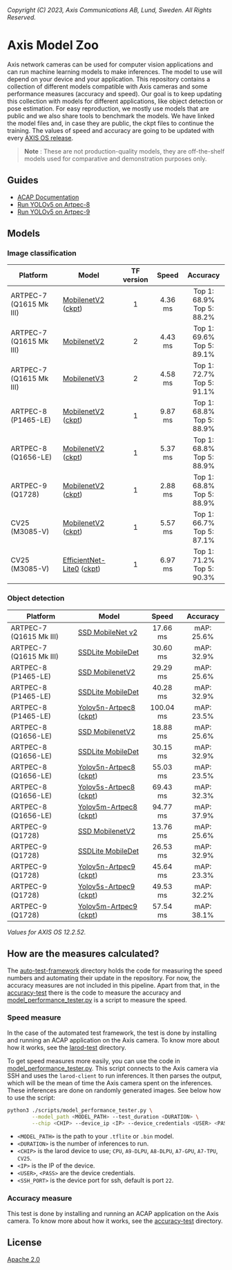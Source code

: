 *Copyright (C) 2023, Axis Communications AB, Lund, Sweden. All Rights Reserved.*

# Axis Model Zoo

Axis network cameras can be used for computer vision applications and can run machine learning models to make inferences. The model to use will depend on your device and your application. This repository contains a collection of different models compatible with Axis cameras and some performance measures (accuracy and speed). Our goal is to keep updating this collection with models for different applications, like object detection or pose estimation. For easy reproduction, we mostly use models that are public and we also share tools to benchmark the models. We have linked the model files and, in case they are public, the ckpt files to continue the training. The values of speed and accuracy are going to be updated with every [AXIS OS release](https://help.axis.com/axis-os-release-notes).

> **Note** : These are not production-quality models, they are off-the-shelf models used for comparative and demonstration purposes only.

## Guides

- [ACAP Documentation](https://axiscommunications.github.io/acap-documentation/)
- [Run YOLOv5 on Artpec-8](./docs/yolov5-on-artpec8.md)
- [Run YOLOv5 on Artpec-9](./docs/yolov5-on-artpec9.md)

## Models

### Image classification

| Platform | Model | TF version | Speed | Accuracy |
| ---------- | ---------- | :----------: | :----------: | :----------: |
| ARTPEC-7 (Q1615 Mk III) | [MobilenetV2](https://raw.githubusercontent.com/google-coral/test_data/master/mobilenet_v2_1.0_224_quant_edgetpu.tflite) ([ckpt](http://download.tensorflow.org/models/tflite_11_05_08/mobilenet_v2_1.0_224_quant.tgz)) | 1 | <!--A7_tf1_mnv2--> 4.36 ms <!--end_A7_tf1_mnv2--> | Top 1: 68.9% <br/> Top 5: 88.2% |
| ARTPEC-7 (Q1615 Mk III) | [MobilenetV2](https://raw.githubusercontent.com/google-coral/test_data/master/tf2_mobilenet_v2_1.0_224_ptq_edgetpu.tflite) | 2 | <!--A7_tf2_mnv2--> 4.43 ms <!--end_A7_tf2_mnv2--> | Top 1: 69.6% <br/> Top 5: 89.1%  |
| ARTPEC-7 (Q1615 Mk III) | [MobilenetV3](https://raw.githubusercontent.com/google-coral/test_data/master/tf2_mobilenet_v3_edgetpu_1.0_224_ptq_edgetpu.tflite) | 2 | <!--A7_tf2_mnv3--> 4.58 ms <!--end_A7_tf2_mnv3--> | Top 1: 72.7% <br/> Top 5: 91.1% |
| ARTPEC-8 (P1465-LE) | [MobilenetV2](https://raw.githubusercontent.com/google-coral/test_data/master/mobilenet_v2_1.0_224_quant.tflite) ([ckpt](http://download.tensorflow.org/models/tflite_11_05_08/mobilenet_v2_1.0_224_quant.tgz)) | 1  | <!--A8_P_tf1_mnv2--> 9.87 ms <!--end_A8_P_tf1_mnv2--> | Top 1: 68.8% <br/> Top 5: 88.9% |
| ARTPEC-8 (Q1656-LE)  | [MobilenetV2](https://raw.githubusercontent.com/google-coral/test_data/master/mobilenet_v2_1.0_224_quant.tflite) ([ckpt](http://download.tensorflow.org/models/tflite_11_05_08/mobilenet_v2_1.0_224_quant.tgz)) | 1  | <!--A8_tf1_mnv2--> 5.37 ms <!--end_A8_tf1_mnv2--> | Top 1: 68.8% <br/> Top 5: 88.9% |
| ARTPEC-9 (Q1728)  | [MobilenetV2](https://raw.githubusercontent.com/google-coral/test_data/master/mobilenet_v2_1.0_224_quant.tflite) ([ckpt](http://download.tensorflow.org/models/tflite_11_05_08/mobilenet_v2_1.0_224_quant.tgz)) | 1  | <!--A9_tf1_mnv2--> 2.88 ms <!--end_A9_tf1_mnv2--> | Top 1: 68.8% <br/> Top 5: 88.9% |
| CV25 (M3085-V) | [MobilenetV2](https://acap-ml-model-storage.s3.amazonaws.com/mobilenetv2_cavalry.bin) ([ckpt](http://download.tensorflow.org/models/tflite_11_05_08/mobilenet_v2_1.0_224_quant.tgz)) | 1  | <!--cv25_tf1_mnv2--> 5.57 ms <!--end_cv25_tf1_mnv2--> | Top 1: 66.7% <br/> Top 5: 87.1% |
| CV25 (M3085-V) | [EfficientNet-Lite0](https://acap-ml-model-storage.s3.amazonaws.com/EfficientNet-lite0.bin) ([ckpt](https://storage.googleapis.com/cloud-tpu-checkpoints/efficientnet/lite/efficientnet-lite0.tar.gz)) | 1  | <!--cv25_tf1_ens--> 6.97 ms <!--end_cv25_tf1_ens--> | Top 1: 71.2% <br/> Top 5: 90.3% |

### Object detection

| Platform | Model  | Speed | Accuracy |
| ---------- | ---------- |  :----------: | :----------: |
| ARTPEC-7 (Q1615 Mk III) | [SSD MobileNet v2](https://raw.githubusercontent.com/google-coral/test_data/master/ssd_mobilenet_v2_coco_quant_postprocess_edgetpu.tflite)  | <!--A7_tf1_ssd_mnv2--> 17.66 ms <!--end_A7_tf1_ssd_mnv2--> | mAP: 25.6% |
| ARTPEC-7 (Q1615 Mk III) | [SSDLite MobileDet](https://raw.githubusercontent.com/google-coral/test_data/master/ssdlite_mobiledet_coco_qat_postprocess_edgetpu.tflite)  | <!--A7_tf1_ssd_md--> 30.60 ms <!--end_A7_tf1_ssd_md--> | mAP: 32.9% |
| ARTPEC-8 (P1465-LE) | [SSD MobilenetV2](https://raw.githubusercontent.com/google-coral/test_data/master/ssd_mobilenet_v2_coco_quant_postprocess.tflite)  | <!--A8_P_tf1_ssd_mnv2--> 29.29 ms <!--end_A8_P_tf1_ssd_mnv2--> | mAP: 25.6% |
| ARTPEC-8 (P1465-LE) | [SSDLite MobileDet](https://raw.githubusercontent.com/google-coral/test_data/master/ssdlite_mobiledet_coco_qat_postprocess.tflite)  | <!--A8_P_tf1_ssd_md--> 40.28 ms <!--end_A8_P_tf1_ssd_md--> | mAP: 32.9% |
| ARTPEC-8 (P1465-LE)  | [Yolov5n-Artpec8](https://acap-ml-model-storage.s3.amazonaws.com/yolov5/yolov5n.tflite) ([ckpt](https://acap-ml-model-storage.s3.amazonaws.com/yolov5/yolov5n.pt))  | <!--A8_P_yolov5n--> 100.04 ms <!--end_A8_P_yolov5n--> | mAP: 23.5% |
| ARTPEC-8 (Q1656-LE)  | [SSD MobilenetV2](https://raw.githubusercontent.com/google-coral/test_data/master/ssd_mobilenet_v2_coco_quant_postprocess.tflite)  | <!--A8_Q_tf1_ssd_mnv2--> 18.88 ms <!--end_A8_Q_tf1_ssd_mnv2--> | mAP: 25.6% |
| ARTPEC-8 (Q1656-LE)  | [SSDLite MobileDet](https://raw.githubusercontent.com/google-coral/test_data/master/ssdlite_mobiledet_coco_qat_postprocess.tflite)  | <!--A8_Q_tf1_ssd_md--> 30.15 ms <!--end_A8_Q_tf1_ssd_md--> | mAP: 32.9%  |
| ARTPEC-8 (Q1656-LE)  | [Yolov5n-Artpec8](https://acap-ml-model-storage.s3.amazonaws.com/yolov5/yolov5n.tflite) ([ckpt](https://acap-ml-model-storage.s3.amazonaws.com/yolov5/yolov5n.pt))  | <!--A8_Q_yolov5n--> 55.03 ms <!--end_A8_Q_yolov5n--> | mAP: 23.5%  |
| ARTPEC-8 (Q1656-LE)  | [Yolov5s-Artpec8](https://acap-ml-model-storage.s3.amazonaws.com/yolov5/yolov5s.tflite) ([ckpt](https://acap-ml-model-storage.s3.amazonaws.com/yolov5/yolov5s.pt))  | <!--A8_Q_yolov5s--> 69.43 ms <!--end_A8_Q_yolov5s--> | mAP: 32.3%  |
| ARTPEC-8 (Q1656-LE)  | [Yolov5m-Artpec8](https://acap-ml-model-storage.s3.amazonaws.com/yolov5/yolov5m.tflite) ([ckpt](https://acap-ml-model-storage.s3.amazonaws.com/yolov5/yolov5m.pt))  | <!--A8_Q_yolov5m--> 94.77 ms <!--end_A8_Q_yolov5m--> | mAP: 37.9%  |
| ARTPEC-9 (Q1728)  | [SSD MobilenetV2](https://raw.githubusercontent.com/google-coral/test_data/master/ssd_mobilenet_v2_coco_quant_postprocess.tflite)  | <!--A9_tf1_ssd_mnv2--> 13.76 ms <!--end_A9_tf1_ssd_mnv2--> | mAP: 25.6% |
| ARTPEC-9 (Q1728)  | [SSDLite MobileDet](https://raw.githubusercontent.com/google-coral/test_data/master/ssdlite_mobiledet_coco_qat_postprocess.tflite)  | <!--A9_tf1_ssd_md--> 26.53 ms <!--end_A9_tf1_ssd_md--> | mAP: 32.9%  |
| ARTPEC-9 (Q1728)  | [Yolov5n-Artpec9](https://acap-ml-model-storage.s3.amazonaws.com/yolov5/A9/A9-yolov5n.tflite) ([ckpt](https://acap-ml-model-storage.s3.amazonaws.com/yolov5/A9/A9-yolov5n.pt))  | <!--A9_yolov5n--> 45.64 ms <!--end_A9_yolov5n--> | mAP: 23.3%  |
| ARTPEC-9 (Q1728)  | [Yolov5s-Artpec9](https://acap-ml-model-storage.s3.amazonaws.com/yolov5/A9/A9-yolov5s.tflite) ([ckpt](https://acap-ml-model-storage.s3.amazonaws.com/yolov5/A9/A9-yolov5s.pt))  | <!--A9_yolov5s--> 49.53 ms <!--end_A9_yolov5s--> | mAP: 32.2%  |
| ARTPEC-9 (Q1728)  | [Yolov5m-Artpec9](https://acap-ml-model-storage.s3.amazonaws.com/yolov5/A9/A9-yolov5m.tflite) ([ckpt](https://acap-ml-model-storage.s3.amazonaws.com/yolov5/A9/A9-yolov5m.pt))  | <!--A9_yolov5m--> 57.54 ms <!--end_A9_yolov5m--> | mAP: 38.1%  |

*Values for AXIS OS 12.2.52.*

## How are the measures calculated?

The [auto-test-framework](./scripts/auto-test-framework) directory holds the code for measuring the speed numbers and automating their update in the repository. For now, the accuracy measures are not included in this pipeline. Apart from that, in the [accuracy-test](./scripts/accuracy-test) there is the code to measure the accuracy and [model_performance_tester.py](./scripts/model_performance_tester.py) is a script to measure the speed.

### Speed measure

In the case of the automated test framework, the test is done by installing and running an ACAP application on the Axis camera. To know more about how it works, see the [larod-test](./scripts/auto-test-framework/larod-test) directory.

To get speed measures more easily, you can use the code in [model_performance_tester.py](./scripts/model_performance_tester.py). This script connects to the Axis camera via SSH and uses the `larod-client` to run inferences. It then parses the output, which will be the mean of time the Axis camera spent on the inferences. These inferences are done on randomly generated images. See below how to use the script:

```sh
python3 ./scripts/model_performance_tester.py \
        --model_path <MODEL_PATH> --test_duration <DURATION> \
        --chip <CHIP> --device_ip <IP> --device_credentials <USER> <PASS> --device_port <SSH_PORT>
```

- `<MODEL_PATH>` is the path to your `.tflite` or `.bin` model.
- `<DURATION>` is the number of inferences to run.
- `<CHIP>` is the larod device to use; `CPU`, `A9-DLPU`, `A8-DLPU`, `A7-GPU`, `A7-TPU`, `CV25`.
- `<IP>` is the IP of the device.
- `<USER>`, `<PASS>` are the device credentials.
- `<SSH_PORT>` is the device port for ssh, default is port `22`.

### Accuracy measure

This test is done by installing and running an ACAP application on the Axis camera. To know more about how it works, see the [accuracy-test](./scripts/accuracy-test/) directory.

## License

[Apache 2.0](./LICENSE)
